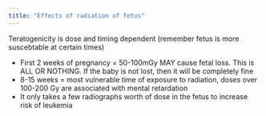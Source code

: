 ```yaml
---
title: "Effects of radiation of fetus"
---
```

Teratogenicity is dose and timing dependent (remember fetus is more suscebtable at certain times)
- First 2 weeks of pregnancy = 50-100mGy MAY cause fetal loss. This is ALL OR NOTHING. If the baby is not lost, then it will be completely fine
- 8-15 weeks = most vulnerable time of exposure to radiation, doses over 100-200 Gy are associated with mental retardation
- It only takes a few radiographs worth of dose in the fetus to increase risk of leukemia

